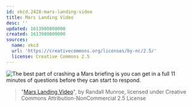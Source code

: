 ```yaml
---
id: xkcd.2428-mars-landing-video
title: Mars Landing Video
desc: ''
updated: 1613980800000
created: 1613980800000
sources:
  name: xkcd
  url: 'https://creativecommons.org/licenses/by-nc/2.5/'
  license: Creative Commons 2.5
---
```

![The best part of crashing a Mars briefing is you can get in a full 11 minutes of questions before they can start to respond.](https://imgs.xkcd.com/comics/mars_landing_video.png)
> "[Mars Landing Video](https://xkcd.com/2428/)", by Randall Munroe, licensed under Creative Commons Attribution-NonCommercial 2.5 License
